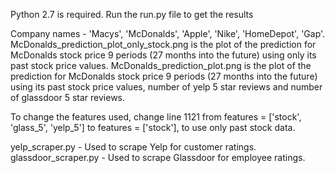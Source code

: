 Python 2.7 is required.
Run the run.py file to get the results

Company names - 'Macys', 'McDonalds', 'Apple', 'Nike', 'HomeDepot', 'Gap'.
McDonalds_prediction_plot_only_stock.png is the plot of the prediction for McDonalds stock price 9 periods (27 months into the future) using only its past stock price values.
McDonalds_prediction_plot.png is the plot of the prediction for McDonalds stock price 9 periods (27 months into the future) using its past stock price values, number of yelp 5 star reviews and number of glassdoor 5 star reviews.

To change the features used, change line 1121 from features = ['stock', 'glass_5', 'yelp_5'] to features = ['stock'], to use only past stock data.

yelp_scraper.py - Used to scrape Yelp for customer ratings.
glassdoor_scraper.py - Used to scrape Glassdoor for employee ratings.
